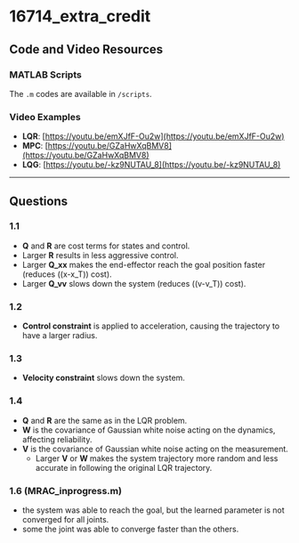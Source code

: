 # 16714_extra_credit
## Code and Video Resources

### MATLAB Scripts
The `.m` codes are available in `/scripts`.

### Video Examples
- **LQR**: [https://youtu.be/emXJfF-Ou2w](https://youtu.be/emXJfF-Ou2w)
- **MPC**: [https://youtu.be/GZaHwXqBMV8](https://youtu.be/GZaHwXqBMV8)
- **LQG**: [https://youtu.be/-kz9NUTAU_8](https://youtu.be/-kz9NUTAU_8)

---

## Questions

### 1.1
- **Q** and **R** are cost terms for states and control.
- Larger **R** results in less aggressive control.
- Larger **Q_xx** makes the end-effector reach the goal position faster (reduces \((x-x_T)\) cost).
- Larger **Q_vv** slows down the system (reduces \((v-v_T)\) cost).

### 1.2
- **Control constraint** is applied to acceleration, causing the trajectory to have a larger radius.

### 1.3
- **Velocity constraint** slows down the system.

### 1.4
- **Q** and **R** are the same as in the LQR problem.
- **W** is the covariance of Gaussian white noise acting on the dynamics, affecting reliability.
- **V** is the covariance of Gaussian white noise acting on the measurement.
  - Larger **V** or **W** makes the system trajectory more random and less accurate in following the original LQR trajectory.


### 1.6 (MRAC_inprogress.m)
- the system was able to reach the goal, but the learned parameter is not converged for all joints.
- some the joint was able to converge faster than the others.